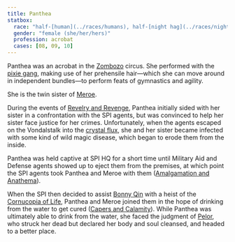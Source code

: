 ```yaml
---
title: Panthea
statbox:
  race: "half-[human](../races/humans), half-[night hag](../races/night-hags)"
  gender: "female (she/her/hers)"
  profession: acrobat
  cases: [08, 09, 10]
---
```


Panthea was an acrobat in the [Zombozo](zombozo) circus. She performed with the
[pixie gang](pixie-gang), making use of her prehensile hair&mdash;which she can
move around in independent bundles&mdash;to perform feats of gymnastics and
agility.

She is the twin sister of [Meroe](meroe).

During the events of [Revelry and Revenge](../events/case-08), Panthea
initially sided with her sister in a confrontation with the SPI agents, but was
convinced to help her sister face justice for her crimes. Unfortunately, when
the agents escaped on the Vondalstalk into the [crystal flux](../locales/flux),
she and her sister became infected with some kind of wild magic disease, which
began to erode them from the inside.

Panthea was held captive at SPI HQ for a short time until Military Aid and
Defense agents showed up to eject them from the premises, at which point the
SPI agents took Panthea and Meroe with them
([Amalgamation and Anathema](../events/case-09)).

When the SPI then decided to assist [Bonny Qin](bonny-qin) with a heist of
the [Cornucopia of Life](../reliquaries/cornucopia), Panthea and Meroe joined
them in the hope of drinking from the water to get cured
([Capers and Calamity](../events/case-10)). While Panthea was ultimately able
to drink from the water, she faced the judgment of [Pelor](pelor), who struck
her dead but declared her body and soul cleansed, and headed to a better place.
